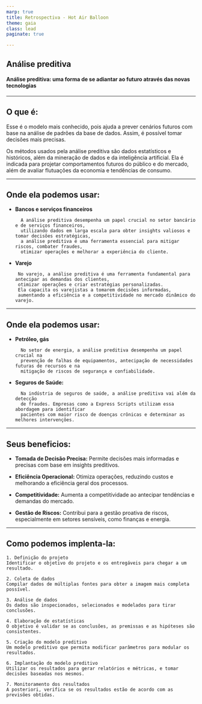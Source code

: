 ```yaml
---
marp: true
title: Retrospectiva - Hot Air Balloon
theme: gaia
class: lead
paginate: true

---
```

<!-- _class: lead gaia -->
## Análise preditiva
#### **Análise preditiva: uma forma de se adiantar ao futuro através das novas tecnologias**

---
<style scoped>section { font-size: 30px; }</style>
## **O que é:**
Esse é o modelo mais conhecido, pois ajuda a prever cenários futuros com base na análise de padrões da base de dados. Assim, é possível tomar decisões mais precisas.

Os métodos usados pela análise preditiva são dados estatísticos e históricos, além da mineração de dados e da inteligência artificial. Ela é indicada para projetar comportamentos futuros do público e do mercado, além de avaliar flutuações da economia e tendências de consumo.

---
## **Onde ela podemos usar:**

- **Bancos e serviços financeiros**

        A análise preditiva desempenha um papel crucial no setor bancário e de serviços financeiros, 
        utilizando dados em larga escala para obter insights valiosos e tomar decisões estratégicas, 
        a análise preditiva é uma ferramenta essencial para mitigar riscos, combater fraudes,
        otimizar operações e melhorar a experiência do cliente.

-  **Varejo**

        No varejo, a análise preditiva é uma ferramenta fundamental para antecipar as demandas dos clientes,
        otimizar operações e criar estratégias personalizadas.
        Ela capacita os varejistas a tomarem decisões informadas,
        aumentando a eficiência e a competitividade no mercado dinâmico do varejo.

---
## **Onde ela podemos usar:**
- **Petróleo, gás**

        No setor de energia, a análise preditiva desempenha um papel crucial na
        prevenção de falhas de equipamentos, antecipação de necessidades futuras de recursos e na 
        mitigação de riscos de segurança e confiabilidade.

- **Seguros de Saúde:**

        Na indústria de seguros de saúde, a análise preditiva vai além da detecção
        de fraudes. Empresas como a Express Scripts utilizam essa abordagem para identificar 
        pacientes com maior risco de doenças crônicas e determinar as melhores intervenções. 

---
<style scoped>section { font-size: 30px; }</style>
## **Seus beneficios:**

- **Tomada de Decisão Precisa:**
Permite decisões mais informadas e precisas com base em insights preditivos.

- **Eficiência Operacional:**
Otimiza operações, reduzindo custos e melhorando a eficiência geral dos processos.

- **Competitividade:**
Aumenta a competitividade ao antecipar tendências e demandas do mercado.

- **Gestão de Riscos:**
Contribui para a gestão proativa de riscos, especialmente em setores sensíveis, como finanças e energia.

---
<style scoped>section { font-size: 30px; }</style>
## **Como podemos implenta-la:**

    1. Definição do projeto
    Identificar o objetivo do projeto e os entregáveis para chegar a um resultado.

    2. Coleta de dados
    Compilar dados de múltiplas fontes para obter a imagem mais completa possível.

    3. Análise de dados
    Os dados são inspecionados, selecionados e modelados para tirar conclusões.

    4. Elaboração de estatísticas
    O objetivo é validar se as conclusões, as premissas e as hipóteses são consistentes.

    5. Criação do modelo preditivo
    Um modelo preditivo que permita modificar parâmetros para modular os resultados.

    6. Implantação do modelo preditivo
    Utilizar os resultados para gerar relatórios e métricas, e tomar decisões baseadas nos mesmos.

    7. Monitoramento dos resultados
    A posteriori, verifica se os resultados estão de acordo com as previsões obtidas.
